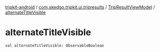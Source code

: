 [tripkit-android](../../index.md) / [com.skedgo.tripkit.ui.tripresults](../index.md) / [TripResultViewModel](index.md) / [alternateTitleVisible](./alternate-title-visible.md)

# alternateTitleVisible

`val alternateTitleVisible: ObservableBoolean`